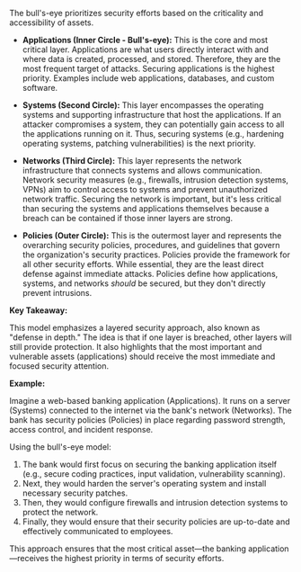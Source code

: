 The bull's-eye prioritizes security efforts based on the criticality and accessibility of assets.


*   **Applications (Inner Circle - Bull's-eye):** This is the core and most critical layer. Applications are what users directly interact with and where data is created, processed, and stored. Therefore, they are the most frequent target of attacks. Securing applications is the highest priority. Examples include web applications, databases, and custom software.

*   **Systems (Second Circle):** This layer encompasses the operating systems and supporting infrastructure that host the applications. If an attacker compromises a system, they can potentially gain access to all the applications running on it. Thus, securing systems (e.g., hardening operating systems, patching vulnerabilities) is the next priority.

*   **Networks (Third Circle):** This layer represents the network infrastructure that connects systems and allows communication. Network security measures (e.g., firewalls, intrusion detection systems, VPNs) aim to control access to systems and prevent unauthorized network traffic. Securing the network is important, but it's less critical than securing the systems and applications themselves because a breach can be contained if those inner layers are strong.

*   **Policies (Outer Circle):** This is the outermost layer and represents the overarching security policies, procedures, and guidelines that govern the organization's security practices. Policies provide the framework for all other security efforts. While essential, they are the least direct defense against immediate attacks. Policies define how applications, systems, and networks *should* be secured, but they don't directly prevent intrusions.

**Key Takeaway:**

This model emphasizes a layered security approach, also known as "defense in depth." The idea is that if one layer is breached, other layers will still provide protection. It also highlights that the most important and vulnerable assets (applications) should receive the most immediate and focused security attention.

**Example:**

Imagine a web-based banking application (Applications). It runs on a server (Systems) connected to the internet via the bank's network (Networks). The bank has security policies (Policies) in place regarding password strength, access control, and incident response.

Using the bull's-eye model:

1.  The bank would first focus on securing the banking application itself (e.g., secure coding practices, input validation, vulnerability scanning).
2.  Next, they would harden the server's operating system and install necessary security patches.
3.  Then, they would configure firewalls and intrusion detection systems to protect the network.
4.  Finally, they would ensure that their security policies are up-to-date and effectively communicated to employees.

This approach ensures that the most critical asset—the banking application—receives the highest priority in terms of security efforts.
